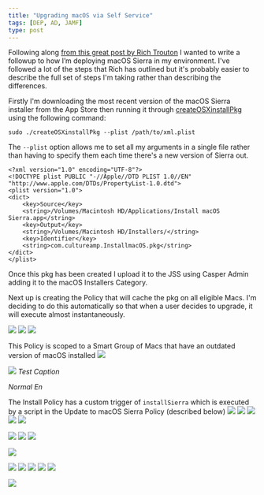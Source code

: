 ```yaml
---
title: "Upgrading macOS via Self Service"
tags: [DEP, AD, JAMF]
type: post
---
```


Following along [from this great post by Rich Trouton][1] I wanted to write a followup to how I’m deploying macOS Sierra in my environment. I've followed a lot of the steps that Rich has outlined but it's probably easier to describe the full set of steps I'm taking rather than describing the differences. 

Firstly I'm downloading the most recent version of the macOS Sierra installer from the App Store then running it through [createOSXinstallPkg][2] using the following command:

```
sudo ./createOSXinstallPkg --plist /path/to/xml.plist
```

The `--plist` option allows me to set all my arguments in a single file rather than having to specify them each time there's a new version of Sierra out.

```
<?xml version="1.0" encoding="UTF-8"?>
<!DOCTYPE plist PUBLIC "-//Apple//DTD PLIST 1.0//EN" "http://www.apple.com/DTDs/PropertyList-1.0.dtd">
<plist version="1.0">
<dict>
    <key>Source</key>
    <string>/Volumes/Macintosh HD/Applications/Install macOS Sierra.app</string>
    <key>Output</key>
    <string>/Volumes/Macintosh HD/Installers/</string>
    <key>Identifier</key>
    <string>com.cultureamp.InstallmacOS.pkg</string>
</dict>
</plist>
```

Once this pkg has been created I upload it to the JSS using Casper Admin adding it to the macOS Installers Category.

Next up is creating the Policy that will cache the pkg on all eligible Macs. I'm deciding to do this automatically so that when a user decides to upgrade, it will execute almost instantaneously.

![](/images/install_macOS/01a_cache_general.png)
![](/images/install_macOS/01b_cache_package.png)
![](/images/install_macOS/01c_cache_maintenance.png)

This Policy is scoped to a Smart Group of Macs that have an outdated version of macOS installed
![](/images/install_macOS/01d_cache_scope.png)

![](/images/install_macOS/02a_group_outdated.png)
*Test Caption*

*Normal En*

The Install Policy has a custom trigger of `installSierra` which is executed by a script in the Update to macOS Sierra Policy (described below)
![](/images/install_macOS/03a_install_general.png)
![](/images/install_macOS/03b_install_package.png)
![](/images/install_macOS/03c_install_restart.png)
![](/images/install_macOS/03d_install_maintenance.png)
![](/images/install_macOS/03e_install_scope.png)

![](/images/install_macOS/04a_group_cache_before.png)
![](/images/install_macOS/04b_group_cache_select.png)
![](/images/install_macOS/04c_group_cache_after.png)

![](/images/install_macOS/05a_group_sierra_installed.png)

![](/images/install_macOS/06a_upgrade_general.png)
![](/images/install_macOS/06b_upgrade_scripts.png)
![](/images/install_macOS/06c_upgrade_scope_target.png)
![](/images/install_macOS/06d_upgrade_scope_exclusions.png)
![](/images/install_macOS/06e_upgrade_self_service.png)

![](/images/install_macOS/)



[1]:	https://derflounder.wordpress.com/2015/11/23/providing-os-x-upgrades-via-caspers-self-service/
[2]:	https://github.com/munki/createOSXinstallPkg